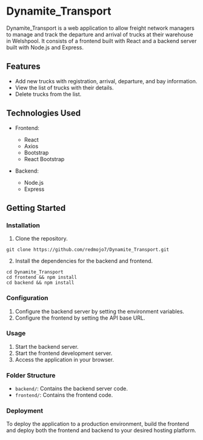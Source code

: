# Dynamite_Transport

Dynamite_Transport is a web application to allow freight network managers to manage and track the departure and arrival of trucks at their warehouse in Welshpool. It consists of a frontend built with React and a backend server built with Node.js and Express.

## Features

- Add new trucks with registration, arrival, departure, and bay information.
- View the list of trucks with their details.
- Delete trucks from the list.

## Technologies Used

- Frontend:
  - React
  - Axios
  - Bootstrap
  - React Bootstrap

- Backend:
  - Node.js
  - Express

## Getting Started

### Installation

1. Clone the repository.
```
git clone https://github.com/redmojo7/Dynamite_Transport.git
```
2. Install the dependencies for the backend and frontend.
```
cd Dynamite_Transport
cd frontend && npm install
cd backend && npm install
```
### Configuration

1. Configure the backend server by setting the environment variables.
2. Configure the frontend by setting the API base URL.

### Usage

1. Start the backend server.
2. Start the frontend development server.
3. Access the application in your browser.

### Folder Structure

- `backend/`: Contains the backend server code.
- `frontend/`: Contains the frontend code.

### Deployment

To deploy the application to a production environment, build the frontend and deploy both the frontend and backend to your desired hosting platform.

